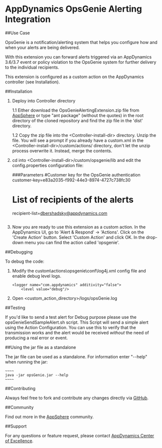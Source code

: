 # AppDynamics OpsGenie Alerting Integration

##Use Case

OpsGenie is a notification/alerting system that helps you configure how and when your alerts are being delivered.

With this extension you can forward alerts triggered via an AppDynamics 3.6/3.7 event or policy violation
to the OpsGenie system for further delivery to the individual recipients.

This extension is configured as a custom action on the AppDynamics controller (see Installation).



##Installation

1. Deploy into Controller directory

    1.1  Either download the OpsGenieAlertingExtension.zip file from [AppSphere](http://appsphere.appdynamics.com/)
    or type "ant package" (without the quotes) in the root directory of the cloned repository and find the zip file in the 'dist' directory.
    
    1.2  Copy the zip file into the \<Controller-install-dir\> directory. Unzip the file. You will see a prompt if you already have a custom.xml
    in the \<Controller-install-dir\>/custom/actions/ directory, don't let the unzip process overwrite it. Instead, merge
    the contents.
    
2. cd into \<Controller-install-dir\>/custom/opsgenie/lib and edit the config.properties configuration file:

	###Parameters
	#Customer key for the OpsGenie authentication
    customer-key=e83a2035-f992-44e3-8974-4727c738fc30
    # List of recipients of the alerts
    recipient-list=dbershadsky@appdynamics.com
	~~~~
	
3.  Now you are ready to use this extension as a custom action. In the AppDynamics UI, go to 'Alert & Respond' -> 
'Actions'. Click on the 'Create Action' button. Select 'Custom Action' and click OK. In the drop-down menu you
can find the action called 'opsgenie'.

##Debugging

To debug the code:

1.  Modify the custom\actions\opsgenie\conf\log4j.xml config file and enable debug level logs.


	~~~~
    <logger name="com.appdynamics" additivity="false">
    	<level value="debug"/>
	~~~~

2.  Open \<custom\_action\_directory\>/logs/opsGenie.log

##Testing

If you'd like to send a test alert for Debug purpose please use the opsGenieSendSampleAlert.sh script.
This Script will send a simple alert using the Action Configuration.
You can use this to verify that the transmission works and the alert would be received *without* the need of producing a real error or event.


##Using the jar file as a standalone

The jar file can be used as a standalone. For information enter "--help" when running the jar:

	~~~~
    java -jar opsGenie.jar --help
   	~~~~



##Contributing

Always feel free to fork and contribute any changes directly via [GitHub](https://github.com/Appdynamics/opsgenie-alerting-extension).

##Community

Find out more in the [AppSphere](http://appsphere.appdynamics.com/) community.

##Support

For any questions or feature request, please contact [AppDynamics Center of Excellence](mailto:ace-request@appdynamics.com).
